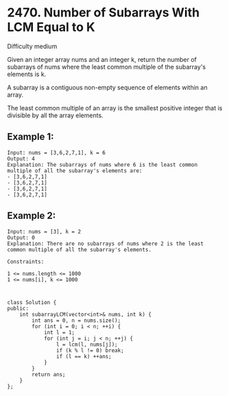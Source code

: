 # 2470. Number of Subarrays With LCM Equal to K
Difficulty medium

Given an integer array nums and an integer k, return the number of subarrays of nums where the least common multiple of the subarray's elements is k.

A subarray is a contiguous non-empty sequence of elements within an array.

The least common multiple of an array is the smallest positive integer that is divisible by all the array elements.


## Example 1:
```
Input: nums = [3,6,2,7,1], k = 6
Output: 4
Explanation: The subarrays of nums where 6 is the least common multiple of all the subarray's elements are:
- [3,6,2,7,1]
- [3,6,2,7,1]
- [3,6,2,7,1]
- [3,6,2,7,1]
```


## Example 2:
```
Input: nums = [3], k = 2
Output: 0
Explanation: There are no subarrays of nums where 2 is the least common multiple of all the subarray's elements.
```


```
Constraints:

1 <= nums.length <= 1000
1 <= nums[i], k <= 1000
```


#
```
class Solution {
public:
    int subarrayLCM(vector<int>& nums, int k) {
        int ans = 0, n = nums.size();
        for (int i = 0; i < n; ++i) {
            int l = 1;
            for (int j = i; j < n; ++j) {
                l = lcm(l, nums[j]);
                if (k % l != 0) break;
                if (l == k) ++ans;
            }
        }
        return ans;
    }
};
```